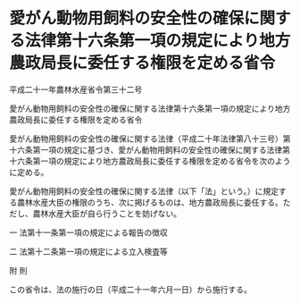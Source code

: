 # 愛がん動物用飼料の安全性の確保に関する法律第十六条第一項の規定により地方農政局長に委任する権限を定める省令

平成二十一年農林水産省令第三十二号

愛がん動物用飼料の安全性の確保に関する法律第十六条第一項の規定により地方農政局長に委任する権限を定める省令

愛がん動物用飼料の安全性の確保に関する法律（平成二十年法律第八十三号）第十六条第一項の規定に基づき、愛がん動物用飼料の安全性の確保に関する法律第十六条第一項の規定により地方農政局長に委任する権限を定める省令を次のように定める。

愛がん動物用飼料の安全性の確保に関する法律（以下「法」という。）に規定する農林水産大臣の権限のうち、次に掲げるものは、地方農政局長に委任する。ただし、農林水産大臣が自ら行うことを妨げない。

一 法第十一条第一項の規定による報告の徴収

二 法第十二条第一項の規定による立入検査等

附 則

この省令は、法の施行の日（平成二十一年六月一日）から施行する。
